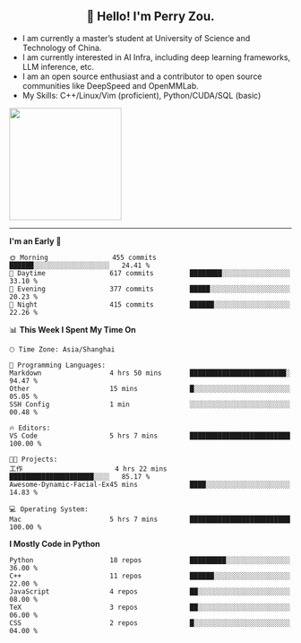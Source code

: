 <h2 align="center">👋 Hello! I'm Perry Zou.</h2>

- I am currently a master’s student at University of Science and Technology of China.
- I am currently interested in AI Infra, including deep learning frameworks, LLM inference, etc.
- I am an open source enthusiast and a contributor to open source communities like DeepSpeed and OpenMMLab.
- My Skills: C++/Linux/Vim (proficient), Python/CUDA/SQL (basic)

<img height=200 align="center" src="https://github-readme-stats.vercel.app/api?username=zonepg" />

-------

<!--START_SECTION:waka-->
**I'm an Early 🐤** 

```text
🌞 Morning                455 commits         ██████░░░░░░░░░░░░░░░░░░░   24.41 % 
🌆 Daytime                617 commits         ████████░░░░░░░░░░░░░░░░░   33.10 % 
🌃 Evening                377 commits         █████░░░░░░░░░░░░░░░░░░░░   20.23 % 
🌙 Night                  415 commits         ██████░░░░░░░░░░░░░░░░░░░   22.26 % 
```


📊 **This Week I Spent My Time On** 

```text
🕑︎ Time Zone: Asia/Shanghai

💬 Programming Languages: 
Markdown                 4 hrs 50 mins       ████████████████████████░   94.47 % 
Other                    15 mins             █░░░░░░░░░░░░░░░░░░░░░░░░   05.05 % 
SSH Config               1 min               ░░░░░░░░░░░░░░░░░░░░░░░░░   00.48 % 

🔥 Editors: 
VS Code                  5 hrs 7 mins        █████████████████████████   100.00 % 

🐱‍💻 Projects: 
工作                       4 hrs 22 mins       █████████████████████░░░░   85.17 % 
Awesome-Dynamic-Facial-Ex45 mins             ████░░░░░░░░░░░░░░░░░░░░░   14.83 % 

💻 Operating System: 
Mac                      5 hrs 7 mins        █████████████████████████   100.00 % 
```

**I Mostly Code in Python** 

```text
Python                   18 repos            █████████░░░░░░░░░░░░░░░░   36.00 % 
C++                      11 repos            ██████░░░░░░░░░░░░░░░░░░░   22.00 % 
JavaScript               4 repos             ██░░░░░░░░░░░░░░░░░░░░░░░   08.00 % 
TeX                      3 repos             ██░░░░░░░░░░░░░░░░░░░░░░░   06.00 % 
CSS                      2 repos             █░░░░░░░░░░░░░░░░░░░░░░░░   04.00 % 
```




<!--END_SECTION:waka-->
